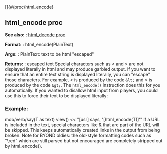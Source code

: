 []{#/proc/html_encode}
  ## html_encode proc
  **See also:**
  :   [html_decode proc](ref/proc/html_decode)
  <!-- -->
  **Format:**
  :   html_encode(PlainText)
  <!-- -->
  **Args:**
  :   PlainText: text to be html \"escaped\"
  <!-- -->
  **Returns:**
  :   escaped text
  Special characters such as \< and \> are not displayed literally in html
  and may produce garbled output. If you want to ensure that an entire
  text string is displayed literally, you can \"escape\" those characters.
  For example, \< is produced by the code `&lt;` and \> is produced by the
  code `&gt;`.
  The `html_encode()` instruction does this for you automatically. If you
  wanted to disallow html input from players, you could use this to force
  their text to be displayed literally:
  ### Example:
  mob/verb/say(T as text) view() \<\< \"\[usr\] says,
  \'\[html_encode(T)\]\'\"
  If a URL is included in the text, special characters like & that are
  part of the URL will be skipped. This keeps automatically created links
  in the output from being broken.
  Note for BYOND oldies: the old-style formatting codes such as \"\\red\"
  which are still parsed but not encouraged are completely stripped out by
  html_encode().